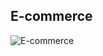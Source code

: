## E-commerce

![E-commerce](https://user-images.githubusercontent.com/19285811/79632059-e0d01700-8197-11ea-950b-8e379d5b9f3e.gif)
